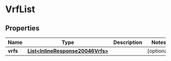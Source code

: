 
# VrfList

## Properties
Name | Type | Description | Notes
------------ | ------------- | ------------- | -------------
**vrfs** | [**List&lt;InlineResponse20046Vrfs&gt;**](InlineResponse20046Vrfs.md) |  |  [optional]



